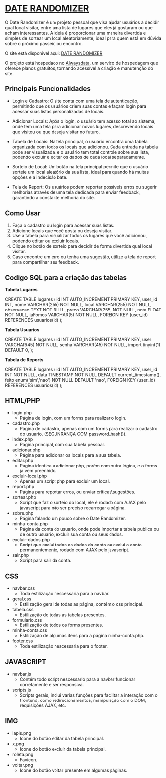 # [DATE RANDOMIZER](https://dates.alwaysdata.net/)

O Date Randomizer é um projeto pessoal que visa ajudar usuários a decidir qual local visitar, entre uma lista de lugares que eles já gostaram ou que acham interessantes. A ideia é proporcionar uma maneira divertida e simples de sortear um local aleatoriamente, ideal para quem está em dúvida sobre o próximo passeio ou encontro.

O site está disponivel aqui: [DATE RANDOMIZER](https://dates.alwaysdata.net/)

O projeto está hospedado no [Alwaysdata](https://www.alwaysdata.com/en/), um serviço de hospedagem que oferece planos gratuitos, tornando acessível a criação e manutenção do site.

## Principais Funcionalidades

- Login e Cadastro: O site conta com uma tela de autenticação, permitindo que os usuários criem suas contas e façam login para acessar suas listas personalizadas de locais.

- Adicionar Locais: Após o login, o usuário tem acesso total ao sistema, onde tem uma tela para adicionar novos lugares, descrevendo locais que visitou ou que deseja visitar no futuro.

- Tabela de Locais: Na tela principal, o usuário encontra uma tabela organizada com todos os locais que adicionou. Cada entrada na tabela pode ser visualizada, e o usuário tem total controle sobre sua lista, podendo excluir e editar os dados de cada local separadamente.

- Sorteio de Local: Um botão na tela principal permite que o usuário sorteie um local aleatório da sua lista, ideal para quando há muitas opções e a indecisão bate.

- Tela de Report: Os usuários podem reportar possíveis erros ou sugerir melhorias através de uma tela dedicada para enviar feedback, garantindo a constante melhoria do site.

## Como Usar

1. Faça o cadastro ou login para acessar suas listas.
2. Adicione locais que você gosta ou deseja visitar.
3. Use a tabela para visualizar todos os lugares que você adicionou, podendo editar ou excluir locais.
4. Clique no botão de sorteio para decidir de forma divertida qual local visitar.
5. Caso encontre um erro ou tenha uma sugestão, utilize a tela de report para compartilhar seu feedback.

## Codigo SQL para a criação das tabelas

**Tabela Lugares**

CREATE TABLE lugares (
  id INT AUTO_INCREMENT PRIMARY KEY,
  user_id INT,
  nome VARCHAR(255) NOT NULL,
  local VARCHAR(255) NOT NULL,
  observacao TEXT NOT NULL,
  preco VARCHAR(255) NOT NULL,
  nota FLOAT NOT NULL,
  jaFomos VARCHAR(5) NOT NULL,
  FOREIGN KEY (user_id) REFERENCES usuarios(id)
);

**Tabela Usuarios**

CREATE TABLE lugares (
  id INT AUTO_INCREMENT PRIMARY KEY,
  user VARCHAR(45) NOT NULL,
  senha VARCHAR(45) NOT NULL,
  import tinyint(1) DEFAULT 0,
);


**Tabela de Reports**

CREATE TABLE lugares (
  id INT AUTO_INCREMENT PRIMARY KEY,
  user_id INT NOT NULL,
  data TIMESTAMP NOT NULL DEFAULT current_timestamp(),
  feito enum('sim','nao') NOT NULL DEFAULT 'nao',
  FOREIGN KEY (user_id) REFERENCES usuarios(id)
);

## HTML/PHP

  - login.php
    - Página de login, com um forms para realizar o login.
  - cadastro.php
    - Página de cadastro, apenas com um forms para realizar o cadastro do usuario. (SEGUNRANÇA COM password_hash()).
  - index.php
    - Página principal, com sua tabela pessoal.
  - adicionar.php
    - Página para adicionar os locais para a sua tabela.
  - editar.php
    - Página identica a adicionar.php, porém com outra lógica, e o forms ja vem preenhido.
  - excluir-local.php
    - Apenas um script php para excluir um local.
  - report.php
    - Página para reportar erros, ou enviar críticas\sugestões.
  - sortear.php
    - Script que faz o sorteio do local, ele é rodado com AJAX pelo javascript para não ser preciso recarregar a página.
  - sobre.php
    - Página falando um pouco sobre o Date Randomizer.
  - minha-conta.php
    - Página da conta do usuario, onde pode importar a tabela publica ou de outro usuario, excluir sua conta ou seus dados.
  - excluir-dados.php
    - Script que exclui todos os dados da conta ou exclui a conta permanentemente, rodado com AJAX pelo javascript.
  - sair.php
    - Script para sair da conta.

## CSS

  - navbar.css
    - Toda estilização nescessaria para a navbar.
  - geral.css
    - Estilização geral de todas as página, contém o css principal.
  - tabela.css
    - Estilização de todas as tabelas presentes.
  - formulario.css
    - Estilização de todos os forms presentes.
  - minha-conta.css
    - Estilização de algumas itens para a página minha-conta.php.
  - footer.css
    - Toda estilização nescessaria para o footer.

## JAVASCRIPT

  - navbar.js
    - Contém todo script nescessario para a navbar funcionar corretamente e ser responsiva.
  - scripts.js
    - Scripts gerais, inclui varias funções para facilitar a interação com o frontend, como redirecionamentos, manipulação com o DOM, requisições AJAX, etc.

## IMG

  - lapis.png
    - Icone do botão editar da tabela principal.
  - x.png
    - Icone do botão excluir da tabela principal.
  - roleta.png
    - Favicon.
  - voltar.png
    - Icone do botão voltar presente em algumas páginas.
